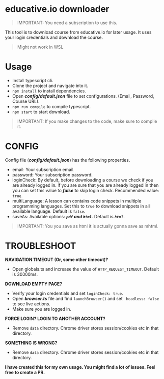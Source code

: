 # educative.io downloader

> IMPORTANT: You need a subscription to use this.

This tool is to download course from educative.io for later usage. It uses your login credentials and download the course.

> Might not work in WSL

# Usage
- Install typescript cli.
- Clone the project and navigate into it.
- `npm install` to install dependencies.
- Open ___config/default.json___ file to set configurations. (Email, Password, Course URL).
- `npm run compile` to compile typescript.
- `npm start` to start download.

> IMPORTANT: If you make changes to the code, make sure to compile it.

# CONFIG
Config file (___config/default.json___) has the following properties.
- email: Your subscription email.
- password: Your subscription password.
- loginCheck: By default, before downloading a course we check if you are already logged in. If you are sure that you are already logged in then you can set this value to ___false___ to skip login check. Recommended value: `true`.
- multiLanguage: A lesson can contains code snippets in multiple programming languages. Set this to `true` to download snippets in all available language. Default is `false`.
- saveAs: Available options: ___`pdf` and `html`___. Default is ___`html`___.

> IMPORTANT: You you save as html it is actually gonna save as mhtml.


# TROUBLESHOOT

**NAVIGATION TIMEOUT (Or, some other timeout)?**
- Open globals.ts and increase the value of `HTTP_REQUEST_TIMEOUT`. Default is 30000ms.

**DOWNLOAD EMPTY PAGE?**
- Verify your login credentials and set `loginCheck: true`.
- Open ___browser.ts___ file and find `launchBrowser()` and set ` headless: false` to see live actions.
- Make sure you are logged in.

**FORCE LOGIN? LOGIN TO ANOTHER ACCOUNT?**
- Remove `data` directory. Chrome driver stores session/cookies etc in that directory.

**SOMETHING IS WRONG?**
- Remove `data` directory. Chrome driver stores session/cookies etc in that directory.

**I have created this for my own usage. You might find a lot of issues. Feel free to create a PR.**
